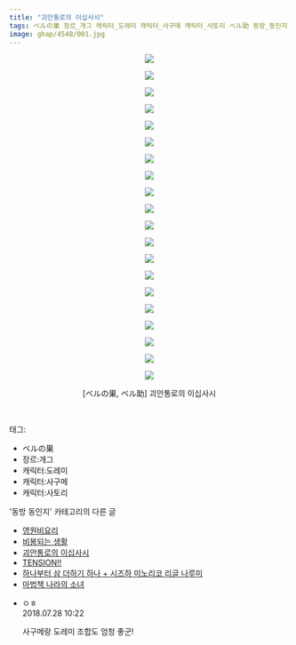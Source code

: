 ```yaml
---
title: "괴안통로의 이십사시"
tags: ベルの巣 장르_개그 캐릭터_도레미 캐릭터_사구메 캐릭터_사토리 ベル助 동방_동인지
image: ghap/4548/001.jpg
---
```

<div class="article">
<p style="text-align: center; clear: none; float: none;"><img src="{{ site.nasurl }}/ghap/4548/001.jpg"/></p>
<p style="text-align: center; clear: none; float: none;"><img src="{{ site.nasurl }}/ghap/4548/002.jpg"/></p>
<p style="text-align: center; clear: none; float: none;"><img src="{{ site.nasurl }}/ghap/4548/003.jpg"/></p>
<p style="text-align: center; clear: none; float: none;"><img src="{{ site.nasurl }}/ghap/4548/004.jpg"/></p>
<p style="text-align: center; clear: none; float: none;"><img src="{{ site.nasurl }}/ghap/4548/005.jpg"/></p>
<p style="text-align: center; clear: none; float: none;"><img src="{{ site.nasurl }}/ghap/4548/006.jpg"/></p>
<p style="text-align: center; clear: none; float: none;"><img src="{{ site.nasurl }}/ghap/4548/007.jpg"/></p>
<p style="text-align: center; clear: none; float: none;"><img src="{{ site.nasurl }}/ghap/4548/008.jpg"/></p>
<p style="text-align: center; clear: none; float: none;"><img src="{{ site.nasurl }}/ghap/4548/009.jpg"/></p>
<p style="text-align: center; clear: none; float: none;"><img src="{{ site.nasurl }}/ghap/4548/010.jpg"/></p>
<p style="text-align: center; clear: none; float: none;"><img src="{{ site.nasurl }}/ghap/4548/011.jpg"/></p>
<p style="text-align: center; clear: none; float: none;"><img src="{{ site.nasurl }}/ghap/4548/012.jpg"/></p>
<p style="text-align: center; clear: none; float: none;"><img src="{{ site.nasurl }}/ghap/4548/013.jpg"/></p>
<p style="text-align: center; clear: none; float: none;"><img src="{{ site.nasurl }}/ghap/4548/014.jpg"/></p>
<p style="text-align: center; clear: none; float: none;"><img src="{{ site.nasurl }}/ghap/4548/015.jpg"/></p>
<p style="text-align: center; clear: none; float: none;"><img src="{{ site.nasurl }}/ghap/4548/016.jpg"/></p>
<p style="text-align: center; clear: none; float: none;"><img src="{{ site.nasurl }}/ghap/4548/017.jpg"/></p>
<p style="text-align: center; clear: none; float: none;"><img src="{{ site.nasurl }}/ghap/4548/018.jpg"/></p>
<p style="text-align: center; clear: none; float: none;"><img src="{{ site.nasurl }}/ghap/4548/019.jpg"/></p>
<p style="text-align: center; clear: none; float: none;"><img src="{{ site.nasurl }}/ghap/4548/020.jpg"/></p>
<p style="text-align: center; clear: none; float: none;">[ベルの巣, ベル助] 괴안통로의 이십사시</p>
<p><br/></p>
</div><div class="tagTrail">
<p>태그: </p>
<ul>
<li>ベルの巣</li>
<li>장르:개그</li>
<li>캐릭터:도레미</li>
<li>캐릭터:사구메</li>
<li>캐릭터:사토리</li>
</ul>
</div><div class="another">
<p>'동방 동인지' 카테고리의 다른 글</p>
<ul>
<li><a href="/2018-07-28-ghap_4550">영원비요리</a></li>
<li><a href="/2018-07-28-ghap_4549">비봉되는 생활</a></li>
<li><a href="/2018-07-27-ghap_4548">괴안통로의 이십사시</a></li>
<li><a href="/2018-07-25-ghap_4546">TENSION!!</a></li>
<li><a href="/2018-07-23-ghap_4544">하나부터 삼 더하기 하나 + 시즈하 미노리코 리글 나루미</a></li>
<li><a href="/2018-07-23-ghap_4543">마법책 나라의 소녀</a></li>
</ul>
</div><div class="cb_module cb_fluid">
<div class="cb_wrt cb_profile">
<div class="comment">
<ul>
<li class="cb_thumb_off" id="comment15295499">
<div class="cb_comment_area">
<div class="cb_info_area">
<div class="cb_section">
<span class="cb_nick_name">ㅇㅎ</span>
</div>
<div class="cb_section">
<span class="cb_date">2018.07.28 10:22 </span>
</div>
</div>
<div class="cb_dsc_comment">
<p class="cb_dsc">
											사구메랑 도레미 조합도 엄청 좋군!
										</p>
</div>
</div></li>
</ul>
</div>
</div><!-- commentList close -->
</div>